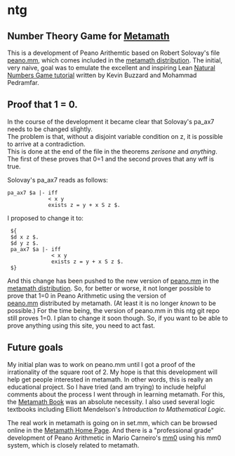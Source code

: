 # ntg
## Number Theory Game for [Metamath](http://us.metamath.org)

This is a development of Peano Arithemtic based on Robert Solovay's file [peano.mm](https://github.com/metamath/set.mm/blob/develop/peano.mm), 
which comes included in the [metamath distribution](https://github.com/metamath).
The initial, very naive, goal was to emulate the excellent and inspiring Lean 
[Natural Numbers Game tutorial](https://www.ma.imperial.ac.uk/~buzzard/xena/natural_number_game/) 
written by Kevin Buzzard and Mohammad Pedramfar.  

## Proof that 1 = 0. 

In the course of the development it became clear that Solovay's pa_ax7 needs to
be changed slightly.  
The problem is that, without a disjoint variable condition on z, it is possible to arrive at 
a contradiction.  
This is done at the end of the file in the theorems *zerisone* and *anything*.
The first of these proves that 0=1 and the second proves that any wff is true.

Solovay's pa_ax7 reads as follows:

    pa_ax7 $a |- iff   
                 < x y   
                 exists z = y + x S z $.   

I proposed to change it to: 

     ${      
     $d x z $.    
     $d y z $.    
     pa_ax7 $a |- iff   
                  < x y   
                  exists z = y + x S z $.   
     $}   

And this change has been pushed to the new version of
[peano.mm](https://github.com/metamath/set.mm/blob/develop/peano.mm) in the
[metamath distribution](https://github.com/metamath). 
So, for better or worse, it not longer possible to prove that 1=0 in Peano Arithmetic 
using the version of  
[peano.mm](https://github.com/metamath/set.mm/blob/develop/peano.mm)
distributed by metamath.  (At least it is no longer *known* to be possible.)
For the time being, the version of peano.mm in this ntg git repo still proves 1=0.
I plan to change it soon though. So, if you want to be able to prove anything using
this site, you need to act fast.

## Future goals 

My initial plan was to work on peano.mm until I got a proof of the
irrationality of the square root of 2.  My hope is that this development will
help get people interested
in metamath.  In other words, this is really an educational project.   So I
have tried (and am trying) to include helpful comments about the process I went
through in learning metamath.  For this, the 
[Metamath Book](http://us.metamath.org/downloads/metamath.pdf) was an absolute necessity.
I also used several logic textbooks including Elliott Mendelson's *Introduction to
Mathematical Logic.*   

The real work in metamath is going on in 
set.mm, which can be browsed online in the [Metamath Home Page](http://us.metamath.org).
And there is a "professional grade" development of Peano Arithmetic in 
Mario Carneiro's [mm0](https://github.com/digama0/mm0) using his mm0 system, which is 
closely related to metamath. 


